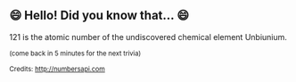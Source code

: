 ## 😄 Hello! Did you know that... 😄
121 is the atomic number of the undiscovered chemical element Unbiunium.

<sup>(come back in 5 minutes for the next trivia)</sup>


<sup>Credits: http://numbersapi.com</sup>
